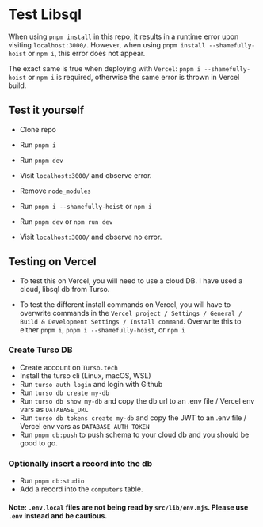 # Test Libsql

When using `pnpm install` in this repo, it results in a runtime error upon visiting `localhost:3000/`. However, when using `pnpm install --shamefully-hoist` or `npm i`, this error does not appear.

The exact same is true when deploying with `Vercel`: `pnpm i --shamefully-hoist` or `npm i` is required, otherwise the same error is thrown in Vercel build.

## Test it yourself
- Clone repo
- Run `pnpm i`
- Run `pnpm dev`
- Visit `localhost:3000/` and observe error.

- Remove `node_modules`
- Run `pnpm i --shamefully-hoist` or `npm i`
- Run `pnpm dev` or `npm run dev`
- Visit `localhost:3000/` and observe no error.

## Testing on Vercel
- To test this on Vercel, you will need to use a cloud DB. I have used a cloud, libsql db from Turso.

- To test the different install commands on Vercel, you will have to overwrite commands in the `Vercel project / Settings / General / Build & Development Settings / Install command`. Overwrite this to either `pnpm i`, `pnpm i --shamefully-hoist`, or `npm i`

### Create Turso DB
- Create account on `Turso.tech`
- Install the turso cli (Linux, macOS, WSL)
- Run `turso auth login` and login with Github
- Run `turso db create my-db`
- Run `turso db show my-db` and copy the db url to an .env file / Vercel env vars as `DATABASE_URL`
- Run `turso db tokens create my-db` and copy the JWT to an .env file / Vercel env vars as `DATABASE_AUTH_TOKEN`
- Run `pnpm db:push` to push schema to your cloud db and you should be good to go.

### Optionally insert a record into the db
- Run `pnpm db:studio`
- Add a record into the `computers` table.

#### Note: `.env.local` files are not being read by `src/lib/env.mjs`. Please use `.env` instead and be cautious.